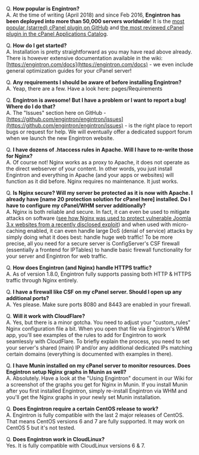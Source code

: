 Q. **How popular is Engintron?**  
A. At the time of writing (April 2018) and since Feb 2016, **Engintron has been deployed into more than 50,000 servers worldwide**! It is the [most popular (starred) cPanel plugin on GitHub](https://github.com/topics/cpanel?o=desc&s=stars) and [the most reviewed cPanel plugin in the cPanel Applications Catalog](https://applications.cpanel.net/listings/view/Engintron-Nginx-on-cPanel).

Q. **How do I get started?**  
A. Installation is pretty straightforward as you may have read above already. There is however extensive documentation available in the wiki: [https://engintron.com/docs](https://engintron.com/docs) - we even include general optimization guides for your cPanel server!

Q. **Any requirements I should be aware of before installing Engintron?**  
A. Yeap, there are a few. Have a look here: pages/Requirements

Q. **Engintron is awesome! But I have a problem or I want to report a bug! Where do I do that?**  
A. The "Issues" section here on GitHub - [https://github.com/engintron/engintron/issues](https://github.com/engintron/engintron/issues) - is the right place to report bugs or request for help. We will eventually offer a dedicated support forum when we launch the new Engintron website.

Q. **I have dozens of .htaccess rules in Apache. Will I have to re-write those for Nginx?**  
A. Of course not! Nginx works as a proxy to Apache, it does not operate as the direct webserver of your content. In other words, you just install Engintron and everything in Apache (and your apps or websites) will function as it did before. Nginx requires no maintenance. It just works.

Q. **Is Nginx secure? Will my server be protected as it is now with Apache. I already have [name 20 protection solution for cPanel here] installed. Do I have to configure my cPanel/WHM server additionally?**  
A. Nginx is both reliable and secure. In fact, it can even be used to mitigate attacks on software ([see how Nginx was used to protect vulnerable Joomla 3.x websites from a recently disclosed exploit](https://www.nginx.com/blog/new-joomla-exploit-cve-2015-8562/)) and when used with micro-caching enabled, it can even handle large DoS (denial of service) attacks by simply doing what it does best: handle huge web traffic! To be more precise, all you need for a secure server is ConfigServer's CSF firewall (essentially a frontend for IPTables) to handle basic firewall functionality for your server and Engintron for web traffic.

Q. **How does Engintron (and Nginx) handle HTTPS traffic?**  
A. As of version 1.8.0, Engintron fully supports passing both HTTP & HTTPS traffic through Nginx entirely.

Q. **I have a firewall like CSF on my cPanel server. Should I open up any additional ports?**  
A. Yes please. Make sure ports 8080 and 8443 are enabled in your firewall.

Q. **Will it work with CloudFlare?**  
A. Yes, but there is a minor gotcha. You need to adjust your "custom\_rules" Nginx configuration file a bit. When you open that file via Engintron's WHM app, you'll see examples of the rules to add for Engintron to work seamlessly with CloudFlare. To briefly explain the process, you need to set your server's shared (main) IP and/or any additional dedicated IPs matching certain domains (everything is documented with examples in there).

Q. **I have Munin installed on my cPanel server to monitor resources. Does Engintron setup Nginx graphs in Munin as well?**  
A. Absolutely. Have a look at the "Using Engintron" document in our Wiki for a screenshot of the graphs you get for Nginx in Munin. If you install Munin after you first installed Engintron, simply re-install Engintron via WHM and you'll get the Nginx graphs in your newly set Munin installation.

Q. **Does Engintron require a certain CentOS release to work?**  
A. Engintron is fully compatible with the last 2 major releases of CentOS. That means CentOS versions 6 and 7 are fully supported. It may work on CentOS 5 but it's not tested.

Q. **Does Engintron work in CloudLinux?**  
Yes. It is fully compatible with CloudLinux versions 6 & 7.